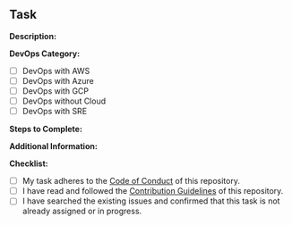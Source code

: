 ## Task

**Description:**
<!-- Provide a clear and concise description of the task. -->

**DevOps Category:**
<!-- Choose one of the following and remove the others: -->
- [ ] DevOps with AWS
- [ ] DevOps with Azure
- [ ] DevOps with GCP
- [ ] DevOps without Cloud
- [ ] DevOps with SRE

**Steps to Complete:**
<!-- List the steps needed to complete the task. -->

**Additional Information:**
<!-- Add any additional information or context that can help in understanding the task better. -->

**Checklist:**
<!-- Make sure to check all the boxes that apply to this task. -->
- [ ] My task adheres to the [Code of Conduct](CODE_OF_CONDUCT.md) of this repository.
- [ ] I have read and followed the [Contribution Guidelines](CONTRIBUTING.md) of this repository.
- [ ] I have searched the existing issues and confirmed that this task is not already assigned or in progress.
